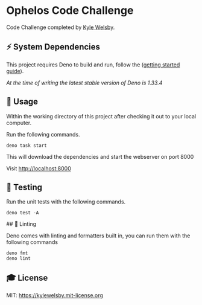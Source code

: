 # Ophelos Code Challenge

Code Challenge completed by [Kyle Welsby](https://github.com/kylewelsby).

## ⚡️ System Dependencies

This project requires Deno to build and run, follow the ([getting started guide](https://deno.com/manual@v1.33.4/getting_started/installation)).

_At the time of writing the latest stable version of Deno is 1.33.4_

## 🎲 Usage

Within the working directory of this project after checking it out to your local computer.

Run the following commands.

```
deno task start
```

This will download the dependencies and start the webserver on port 8000

Visit [http://localhost:8000](http://localhost:8000)


## 🧪 Testing

Run the unit tests with the following commands.

```
deno test -A
```

## 🚨 Linting

Deno comes with linting and formatters built in, you can run them with the following commands

```
deno fmt
deno lint
```

## 🎓 License

MIT: https://kylewelsby.mit-license.org

